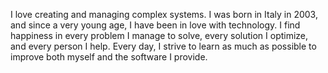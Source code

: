 I love creating and managing complex systems. I was born in Italy in 2003, and since a very young age, I have been in love with technology. I find happiness in every problem I manage to solve, every solution I optimize, and every person I help. Every day, I strive to learn as much as possible to improve both myself and the software I provide.
